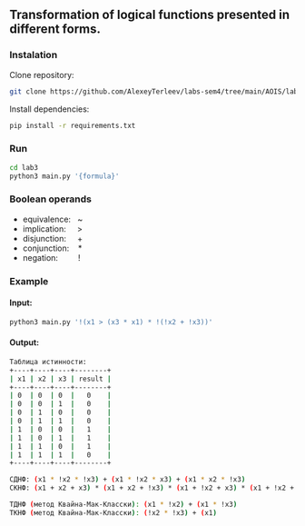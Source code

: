 ## Transformation of logical functions presented in different forms.

### Instalation

Clone repository:
```bash
git clone https://github.com/AlexeyTerleev/labs-sem4/tree/main/AOIS/lab3
```

Install dependencies:
```bash
pip install -r requirements.txt
```

### Run

```bash
cd lab3
python3 main.py '{formula}'
```

### Boolean operands
* equivalence: &nbsp; ~
* implication: &nbsp;&nbsp;&nbsp; >   
* disjunction: &nbsp;&nbsp;&nbsp; +
* conjunction: &nbsp;&nbsp; *
* negation: &nbsp;&nbsp;&nbsp;&nbsp;&nbsp;&nbsp;&nbsp; !

### Example

#### Input:
```bash
python3 main.py '!(x1 > (x3 * x1) * !(!x2 + !x3))'
```
#### Output:
```bash
Таблица истинности: 
+----+----+----+--------+
| x1 | x2 | x3 | result |
+----+----+----+--------+
| 0  | 0  | 0  |   0    |
| 0  | 0  | 1  |   0    |
| 0  | 1  | 0  |   0    |
| 0  | 1  | 1  |   0    |
| 1  | 0  | 0  |   1    |
| 1  | 0  | 1  |   1    |
| 1  | 1  | 0  |   1    |
| 1  | 1  | 1  |   0    |
+----+----+----+--------+

СДНФ: (x1 * !x2 * !x3) + (x1 * !x2 * x3) + (x1 * x2 * !x3)
СКНФ: (x1 + x2 + x3) * (x1 + x2 + !x3) * (x1 + !x2 + x3) * (x1 + !x2 + !x3) * (!x1 + !x2 + !x3)

ТДНФ (метод Квайна-Мак-Класски): (x1 * !x2) + (x1 * !x3)
ТКНФ (метод Квайна-Мак-Класски): (!x2 * !x3) + (x1)
```